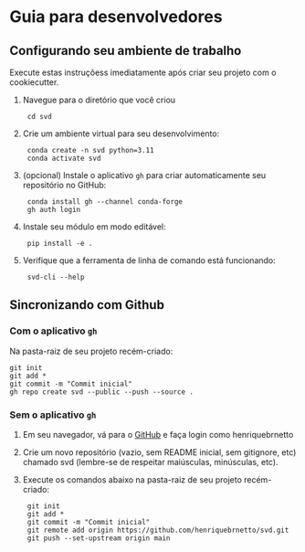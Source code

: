 
# Guia para desenvolvedores

## Configurando seu ambiente de trabalho

Execute estas instruçõess imediatamente após criar seu projeto com o cookiecutter.

1. Navegue para o diretório que você criou

        cd svd

2. Crie um ambiente virtual para seu desenvolvimento:

        conda create -n svd python=3.11
        conda activate svd

3. (opcional) Instale o aplicativo `gh` para criar automaticamente seu repositório no GitHub:

        conda install gh --channel conda-forge
        gh auth login

4. Instale seu módulo em modo editável:

        pip install -e .

5. Verifique que a ferramenta de linha de comando está funcionando:

        svd-cli --help

## Sincronizando com Github

### Com o aplicativo `gh`

Na pasta-raiz de seu projeto recém-criado:

    git init
    git add *
    git commit -m "Commit inicial"
    gh repo create svd --public --push --source .

### Sem o aplicativo `gh`

1. Em seu navegador, vá para o [GitHub](https://www.github.com) e faça login como henriquebrnetto
1. Crie um novo repositório (vazio, sem README inicial, sem gitignore, etc) chamado svd (lembre-se de respeitar maiúsculas, minúsculas, etc).
1. Execute os comandos abaixo na pasta-raiz de seu projeto recém-criado:


        git init
        git add *
        git commit -m "Commit inicial"
        git remote add origin https://github.com/henriquebrnetto/svd.git
        git push --set-upstream origin main



